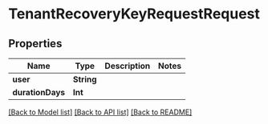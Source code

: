 # TenantRecoveryKeyRequestRequest

## Properties
Name | Type | Description | Notes
------------ | ------------- | ------------- | -------------
**user** | **String** |  | 
**durationDays** | **Int** |  | 

[[Back to Model list]](../README.md#documentation-for-models) [[Back to API list]](../README.md#documentation-for-api-endpoints) [[Back to README]](../README.md)


